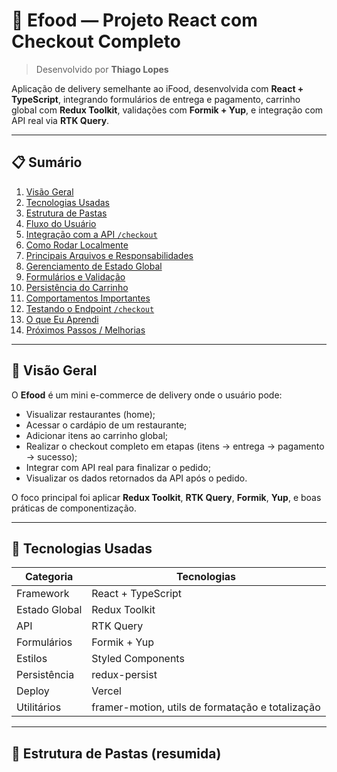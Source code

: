 # 🍔 Efood — Projeto React com Checkout Completo

> Desenvolvido por **Thiago Lopes**

Aplicação de delivery semelhante ao iFood, desenvolvida com **React + TypeScript**, integrando formulários de entrega e pagamento, carrinho global com **Redux Toolkit**, validações com **Formik + Yup**, e integração com API real via **RTK Query**.

---

## 📋 Sumário
1. [Visão Geral](#-visão-geral)
2. [Tecnologias Usadas](#-tecnologias-usadas)
3. [Estrutura de Pastas](#-estrutura-de-pastas)
4. [Fluxo do Usuário](#-fluxo-do-usuário)
5. [Integração com a API `/checkout`](#-integração-com-a-api-checkout)
6. [Como Rodar Localmente](#-como-rodar-localmente)
7. [Principais Arquivos e Responsabilidades](#-principais-arquivos-e-responsabilidades)
8. [Gerenciamento de Estado Global](#-gerenciamento-de-estado-global)
9. [Formulários e Validação](#-formulários-e-validação)
10. [Persistência do Carrinho](#-persistência-do-carrinho)
11. [Comportamentos Importantes](#-comportamentos-importantes)
12. [Testando o Endpoint `/checkout`](#-testando-o-endpoint-checkout)
13. [O que Eu Aprendi](#-o-que-eu-aprendi)
14. [Próximos Passos / Melhorias](#-próximos-passos--melhorias)

---

## 🚀 Visão Geral

O **Efood** é um mini e-commerce de delivery onde o usuário pode:
- Visualizar restaurantes (home);
- Acessar o cardápio de um restaurante;
- Adicionar itens ao carrinho global;
- Realizar o checkout completo em etapas (itens → entrega → pagamento → sucesso);
- Integrar com API real para finalizar o pedido;
- Visualizar os dados retornados da API após o pedido.

O foco principal foi aplicar **Redux Toolkit**, **RTK Query**, **Formik**, **Yup**, e boas práticas de componentização.

---

## 🧠 Tecnologias Usadas

| Categoria | Tecnologias |
|------------|--------------|
| Framework | React + TypeScript |
| Estado Global | Redux Toolkit |
| API | RTK Query |
| Formulários | Formik + Yup |
| Estilos | Styled Components |
| Persistência | redux-persist |
| Deploy | Vercel |
| Utilitários | framer-motion, utils de formatação e totalização |

---

## 📁 Estrutura de Pastas (resumida)

